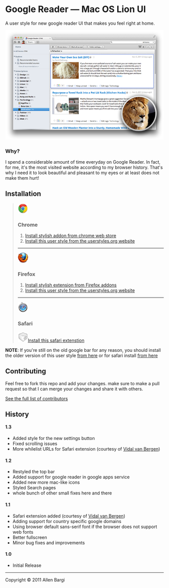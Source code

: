 # Google Reader &mdash; Mac OS Lion UI #
A user style for new google reader UI that makes you feel right at home.

[![image](https://github.com/aziz/Google-Reader-Lion-UI/raw/master/images/screenshot-small.png)](https://github.com/aziz/Google-Reader-Lion-UI/raw/master/images/screenshot.png)

### Why?
I spend a considerable amount of time everyday on Google Reader. In fact, for me, it's the most visited website according to my browser history. That's why I need it to look beautiful and pleasant to my eyes or at least does not make them hurt!

## Installation ##

> ![Chrome](https://github.com/aziz/Google-Reader-Lion-UI/raw/master/images/chrome.png)
> ### Chrome
> 1. [Install stylish addon from chrome web store](https://chrome.google.com/webstore/detail/fjnbnpbmkenffdnngjfgmeleoegfcffe)
> 2. [Install this user style from the userstyles.org website](http://bit.ly/greader-lion-ui)
>
> ------
>
> ![Firefox](https://github.com/aziz/Google-Reader-Lion-UI/raw/master/images/firefox.png)
> ### Firefox
> 1. [Install stylish extension from Firefox addons](https://addons.mozilla.org/en-US/firefox/addon/stylish/)
> 2. [Install this user style from the userstyles.org website](http://bit.ly/greader-lion-ui)
>
> -----
>
> ![Safari](https://github.com/aziz/Google-Reader-Lion-UI/raw/master/images/safari.png)
> ### Safari
>
> ![Safariextz](https://github.com/aziz/Google-Reader-Lion-UI/raw/master/images/safariextz.png)[Install this safari extenstion](https://github.com/aziz/Google-Reader-Lion-UI/raw/master/Google%20Reader%20Lion%20UI.safariextz)


**NOTE**: If you're still on the old google bar for any reason, you should install the older version of this user style
[from here](http://userstyles.org/styles/58056/google-reader-mac-os-lion-ui-old-google-bar) or for safari install [from here](https://github.com/aziz/Google-Reader-Lion-UI/raw/master/Google%20Reader%20Lion%20UI%20-%20Old%20Google%20Bar.safariextz)

## Contributing

Feel free to fork this repo and add your changes. make sure to make a pull request so that I can merge your changes and share it with others.

[See the full list of contributors](https://github.com/aziz/Google-Reader-Lion-UI/contributors)

## History ##

#### 1.3
* Added style for the new settings button
* Fixed scrolling issues
* More whilelist URLs for Safari extension (courtesy of [Vidal van Bergen](https://github.com/vidalvanbergen))

#### 1.2
* Restyled the top bar
* Added support for google reader in google apps service
* Added new more mac-like icons
* Styled Search pages
* whole bunch of other small fixes here and there

#### 1.1
* Safari extension added (courtesy of [Vidal van Bergen](https://github.com/vidalvanbergen))
* Adding support for country specific google domains
* Using browser default sans-serif font if the browser does not support web fonts
* Better fullscreen
* Minor bug fixes and improvements

#### 1.0
* Initial Release



------
Copyright &copy; 2011 Allen Bargi